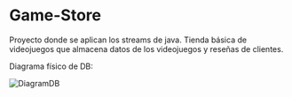 # Game-Store
Proyecto donde se aplican los streams de java.
Tienda básica de videojuegos que almacena datos de los videojuegos y reseñas de clientes.

Diagrama físico de DB:


![DiagramDB](https://github.com/user-attachments/assets/b7ab1735-43b1-4fc9-88fb-2735740c13da)

